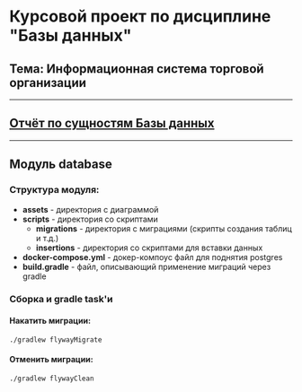 # Курсовой проект по дисциплине "Базы данных"

## Тема: Информационная система торговой организации

---

## [Отчёт по сущностям Базы данных](REPORT.md)

---

## Модуль database

### Структура модуля:
- __assets__ - директория с диаграммой
- __scripts__ - директория со скриптами
    - __migrations__ - директория с миграциями (скрипты создания таблиц и т.д.)
    - __insertions__ - директория со скриптами для вставки данных
- __docker-compose.yml__ - докер-компоус файл для поднятия postgres
- __build.gradle__ - файл, описывающий применение миграций через gradle

### Сборка и gradle task'и

#### Накатить миграции:
`
./gradlew flywayMigrate
`

#### Отменить миграции:
`
./gradlew flywayClean
`
